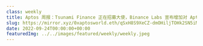 ```yaml
---
class: weekly
title: Aptos 周报：Tsunami Finance 正在招募大使，Binance Labs 宣布增加对 Aptos 的战略投资
slug: https://mirror.xyz/0xaptosworld.eth/qSxH8S9XeCZ-dmOHiljTOHk2SN5iMWM5L_xFpV0kQUU
date: 2022-09-24T00:00:00+00:00
featuredImg: ../../images/featured/weekly/weekly.jpeg
---
```


